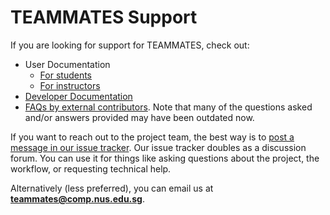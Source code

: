 # TEAMMATES Support

If you are looking for support for TEAMMATES, check out:

* User Documentation
  * [For students](http://teammatesv4.appspot.com/studentHelp.jsp)
  * [For instructors](http://teammatesv4.appspot.com/instructorHelp.jsp)
* [Developer Documentation](../docs/README.md)
* [FAQs by external contributors](https://github.com/TEAMMATES/teammates/issues?utf8=✓&q=is:issue+label:a-DevHelp). Note that many of the questions asked and/or answers provided may have been outdated now.

If you want to reach out to the project team, the best way is to [post a message in our issue tracker](https://github.com/TEAMMATES/teammates/issues/new). Our issue tracker doubles as a discussion forum.
You can use it for things like asking questions about the project, the workflow, or requesting technical help.

Alternatively (less preferred), you can email us at **teammates@comp.nus.edu.sg**.
